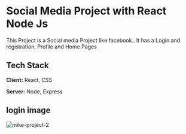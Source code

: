 
# Social Media Project with React Node Js

This Project is a Social media Project like facebook.. It has a Login and registration, Profile and Home Pages


## Tech Stack

**Client:** React, CSS

**Server:** Node, Express


## login image
![mike-project-2](https://github.com/mikechuks/socialWebApp/assets/44917620/2066e343-7591-447e-b714-9ea6e42489ea)

